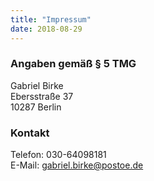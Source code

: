 ```yaml
---
title: "Impressum"
date: 2018-08-29
---
```

### Angaben gemäß § 5 TMG

Gabriel Birke  
Ebersstraße 37  
10287 Berlin   

### Kontakt
Telefon: 030-64098181  
E-Mail: gabriel.birke@postoe.de  
